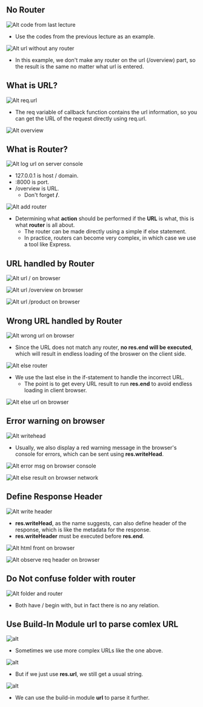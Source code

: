 ## **No Router**

![Alt code from last lecture ](pic/bandicam%202022-09-27%2017-03-00-121.jpg)

- Use the codes from the previous lecture as an example.

![Alt url without any router ](pic/bandicam%202022-09-27%2017-03-18-077.jpg)

- In this example, we don't make any router on the url (/overview) part, so the result is the same no matter what url is entered.

## **What is URL?**

![Alt req.url ](pic/bandicam%202022-09-27%2017-06-35-094.jpg)

- The req variable of callback function contains the url information, so you can get the URL of the request directly using req.url.

![Alt overview ](pic/bandicam%202022-09-27%2017-07-10-616.jpg)

## **What is Router?**

![Alt log url on server console ](pic/bandicam%202022-09-27%2017-07-37-988.jpg)

- 127.0.0.1 is host / domain.
- :8000 is port.
- /overview is URL.
  - Don't forget **/**.

![Alt add router ](pic/bandicam%202022-09-27%2017-13-18-226.jpg)

- Determining what **action** should be performed if the **URL** is what, this is what **router** is all about.
  - The router can be made directly using a simple if else statement.
  - In practice, routers can become very complex, in which case we use a tool like Express.

## **URL handled by Router**

![Alt url / on browser ](pic/bandicam%202022-09-27%2017-14-47-622.jpg)

![Alt url /overview on browser ](pic/bandicam%202022-09-27%2017-14-53-541.jpg)

![Alt url /product on browser ](pic/bandicam%202022-09-27%2017-14-58-746.jpg)

## **Wrong URL handled by Router**

![Alt wrong url on browser ](pic/bandicam%202022-09-27%2017-16-51-801.jpg)

- Since the URL does not match any router, **no res.end will be executed**, which will result in endless loading of the broswer on the client side.

![Alt else router ](pic/bandicam%202022-09-27%2017-17-57-811.jpg)

- We use the last else in the if-statement to handle the incorrect URL.
  - The point is to get every URL result to run **res.end** to avoid endless loading in client browser.

![Alt else url on browser ](pic/bandicam%202022-09-27%2017-18-49-935.jpg)

## **Error warning on browser**

![Alt writehead ](pic/bandicam%202022-09-27%2017-21-07-937.jpg)

- Usually, we also display a red warning message in the browser's console for errors, which can be sent using **res.writeHead**.

![Alt error msg on browser console ](pic/bandicam%202022-09-27%2017-21-27-967.jpg)

![Alt else result on browser network ](pic/bandicam%202022-09-27%2017-22-58-295.jpg)

## **Define Response Header**

![Alt write header ](pic/bandicam%202022-09-27%2017-27-36-667.jpg)

- **res.writeHead**, as the name suggests, can also define header of the response, which is like the metadata for the response.
- **res.writeHeader** must be executed before **res.end**.

![Alt html front on browser ](pic/bandicam%202022-09-27%2017-28-40-842.jpg)

![Alt observe req header on browser ](pic/bandicam%202022-09-27%2017-29-14-801.jpg)

## **Do Not confuse folder with router**

![Alt folder and router ](pic/bandicam%202022-09-27%2017-31-35-426.jpg)

- Both have / begin with, but in fact there is no any relation.

## **Use Build-In Module url to parse comlex URL**

![alt](pic/bandicam%202022-09-28%2002-09-20-438.jpg)

- Sometimes we use more complex URLs like the one above.

![alt](pic/bandicam%202022-09-28%2002-10-06-845.jpg)

- But if we just use **res.url**, we still get a usual string.

![alt](pic/bandicam%202022-09-28%2002-12-12-054.jpg)

- We can use the build-in module **url** to parse it further.
